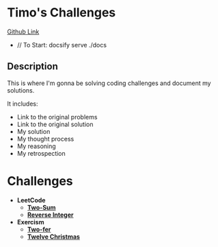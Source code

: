 # Timo's Challenges
[Github Link](https://github.com/timomak/Coding-Challenges)
- // To Start: docsify serve ./docs

## Description
This is where I'm gonna be solving coding challenges and document my solutions.

It includes:
* Link to the original problems
* Link to the original solution
* My solution
* My thought process
* My reasoning
* My retrospection

# Challenges
* **LeetCode**
  *  **[Two-Sum](challenge1.md)**
  *  **[Reverse Integer](challenge2.md)**
* **Exercism**
  *  **[Two-fer](challenge3.md)**
  *  **[Twelve Christmas](challenge4.md)**
